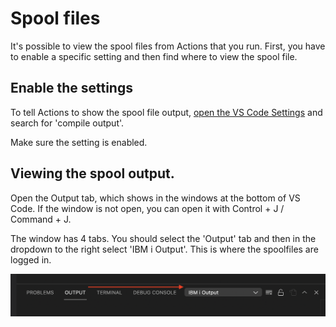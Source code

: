 #

# Spool files

It's possible to view the spool files from Actions that you run. First, you have to enable a specific setting and then find where to view the spool file.

## Enable the settings

To tell Actions to show the spool file output, [open the VS Code Settings](command:workbench.action.openSettings) and search for 'compile output'.

Make sure the setting is enabled.

## Viewing the spool output.

Open the Output tab, which shows in the windows at the bottom of VS Code. If the window is not open, you can open it with Control + J / Command + J.

The window has 4 tabs. You should select the 'Output' tab and then in the dropdown to the right select 'IBM i Output'. This is where the spoolfiles are logged in.

![](./spoolFiles.png)